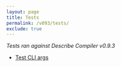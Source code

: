 ```yaml
---
layout: page
title: Tests
permalink: /v093/tests/
exclude: true
---
```

_Tests ran against Describe Compiler v0.9.3_

* [Test CLI args](/DescribeDocumentation/v093/tests/test-1)
